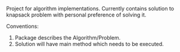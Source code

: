 Project for algorithm implementations.
Currently contains solution to knapsack problem with personal preference of solving it.

Conventions:
1. Package describes the Algorithm/Problem.
2. Solution will have main method which needs to be executed.